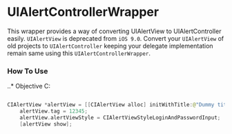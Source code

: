 # UIAlertControllerWrapper

This wrapper provides a way of converting UIAlertView to UIAlertController easily. `UIAlertView` is deprecated from `iOS 9.0`. Convert your `UIAlertView` of old projects to `UIAlertController` keeping your delegate implementation remain same using this `UIAlertControllerWrapper`.

### How To Use

..* Objective C:

```Swift

CIAlertView *alertView = [[CIAlertView alloc] initWithTitle:@"Dummy title" message:@"This is a dummy message" delegate:self cancelButtonTitle:@"Cancel" otherButtonTitles:@"Button0",@"Button1",@"Button2",@"Button3",@"Button4", nil];
    alertView.tag = 12345;
    alertView.alertViewStyle = CIAlertViewStyleLoginAndPasswordInput;
    [alertView show];
 ```
